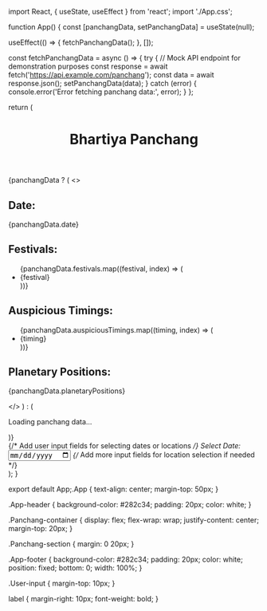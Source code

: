 import React, { useState, useEffect } from 'react';
import './App.css';

function App() {
  const [panchangData, setPanchangData] = useState(null);

  useEffect(() => {
    fetchPanchangData();
  }, []);

  const fetchPanchangData = async () => {
    try {
      // Mock API endpoint for demonstration purposes
      const response = await fetch('https://api.example.com/panchang');
      const data = await response.json();
      setPanchangData(data);
    } catch (error) {
      console.error('Error fetching panchang data:', error);
    }
  };

  return (
    <div className="App">
      <header className="App-header">
        <h1>Bhartiya Panchang</h1>
      </header>
      <div className="Panchang-container">
        {panchangData ? (
          <>
            <div className="Panchang-section">
              <h2>Date:</h2>
              <p>{panchangData.date}</p>
            </div>
            <div className="Panchang-section">
              <h2>Festivals:</h2>
              <ul>
                {panchangData.festivals.map((festival, index) => (
                  <li key={index}>{festival}</li>
                ))}
              </ul>
            </div>
            <div className="Panchang-section">
              <h2>Auspicious Timings:</h2>
              <ul>
                {panchangData.auspiciousTimings.map((timing, index) => (
                  <li key={index}>{timing}</li>
                ))}
              </ul>
            </div>
            <div className="Panchang-section">
              <h2>Planetary Positions:</h2>
              <p>{panchangData.planetaryPositions}</p>
            </div>
          </>
        ) : (
          <p>Loading panchang data...</p>
        )}
      </div>
      <footer className="App-footer">
        <div className="User-input">
          {/* Add user input fields for selecting dates or locations */}
          <label htmlFor="date-input">Select Date:</label>
          <input type="date" id="date-input" />
          {/* Add more input fields for location selection if needed */}
        </div>
      </footer>
    </div>
  );
}

export default App;.App {
  text-align: center;
  margin-top: 50px;
}

.App-header {
  background-color: #282c34;
  padding: 20px;
  color: white;
}

.Panchang-container {
  display: flex;
  flex-wrap: wrap;
  justify-content: center;
  margin-top: 20px;
}

.Panchang-section {
  margin: 0 20px;
}

.App-footer {
  background-color: #282c34;
  padding: 20px;
  color: white;
  position: fixed;
  bottom: 0;
  width: 100%;
}

.User-input {
  margin-top: 10px;
}

label {
  margin-right: 10px;
  font-weight: bold;
}

